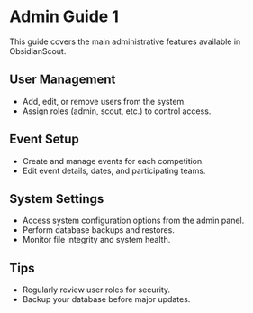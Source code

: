 # Admin Guide 1

This guide covers the main administrative features available in ObsidianScout.

## User Management
- Add, edit, or remove users from the system.
- Assign roles (admin, scout, etc.) to control access.

## Event Setup
- Create and manage events for each competition.
- Edit event details, dates, and participating teams.

## System Settings
- Access system configuration options from the admin panel.
- Perform database backups and restores.
- Monitor file integrity and system health.

## Tips
- Regularly review user roles for security.
- Backup your database before major updates. 

